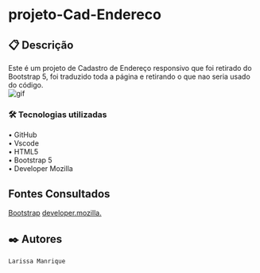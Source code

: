 # projeto-Cad-Endereco

## 📋 Descrição
Este é um projeto de Cadastro de Endereço responsivo que foi retirado do Bootstrap 5, foi traduzido toda a página e retirando o que nao seria usado do código.  
![gif](img\vid-bootstrap.gif)  

### 🛠️ Tecnologias utilizadas  
• GitHub  
• Vscode  
• HTML5  
• Bootstrap 5  
• Developer Mozilla  

## Fontes Consultados
[Bootstrap](https://getbootstrap.com/docs/5.0/forms/layout/#gutters)
[developer.mozilla.](https://developer.mozilla.org/pt-BR/docs/Web/JavaScript/Guide/Regular_expressions)

## ✒️ Autores
`Larissa Manrique`  
